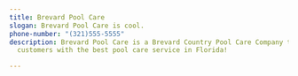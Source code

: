 ```yaml
---
title: Brevard Pool Care
slogan: Brevard Pool Care is cool.
phone-number: "(321)555-5555"
description: Brevard Pool Care is a Brevard Country Pool Care Company that provides   it's
  customers with the best pool care service in Florida!

---
```

